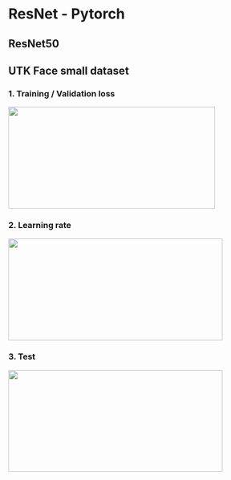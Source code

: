 # ResNet - Pytorch
## ResNet50
## UTK Face small dataset

### 1. Training / Validation loss
<img src="https://user-images.githubusercontent.com/86712265/141072267-6e577392-ea58-41ec-bbe2-6d939f7ff6a2.png" width="412" height="203">

### 2. Learning rate
<img src="https://user-images.githubusercontent.com/86712265/141072332-90f57862-6fca-4b35-a1ca-ac0a75e31ab4.png" width="427" height="203">

### 3. Test
<img src="https://user-images.githubusercontent.com/86712265/141073494-d01ad4ef-f3f4-43b7-92f2-4c996e2754a6.png" width="427" height="203">
